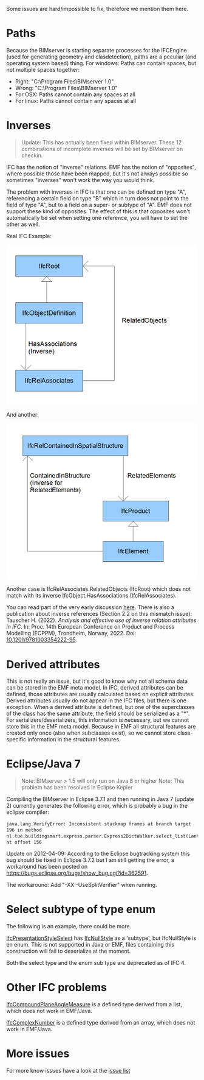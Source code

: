 Some issues are hard/impossible to fix, therefore we mention them here.

# Paths
Because the BIMserver is starting separate processes for the IFCEngine (used for generating geometry and clasdetection), paths are a peculiar (and operating system based) thing.
For windows:
Paths can contain spaces, but not multiple spaces together:
  * Right: "C:\Program Files\BIMserver 1.0"
  * Wrong: "C:\Program Files\BIMserver  1.0"
  * For OSX: Paths cannot contain any spaces at all
  * For linux: Paths cannot contain any spaces at all

# Inverses

> Update: This has actually been fixed within BIMserver. These 12 combinations of incomplete inverses will be set by BIMserver on checkin.

IFC has the notion of "inverse" relations. EMF has the notion of "opposites", where possible those have been mapped, but it's not always possible so sometimes "inverses" won't work the way you would think.

The problem with inverses in IFC is that one can be defined on type "A", referencing a certain field on type "B" which in turn does not point to the field of type "A", but to a field on a super- or subtype of "A". EMF does not support these kind of opposites. The effect of this is that opposites won't automatically be set when setting one reference, you will have to set the other as well.

Real IFC Example:

![Inverse](img/inverseproblem.png)

And another:

![Inverse2](img/inverses2.png)

Another case is IfcRelAssociates.RelatedObjects (IfcRoot) which does not match with its inverse IfcObject.HasAssociations (IfcRelAssociates).

You can read part of the very early discussion [here](https://github.com/opensourceBIM/BIMserver/issues/26). There is also a publication about inverse references (Section 2.2 on this mismatch issue): Tauscher H. (2022). _Analysis and effective use of inverse relation attributes in IFC_. In: Proc. 14th European Conference on Product and Process Modelling (ECPPM), Trondheim, Norway, 2022. Doi: [10.1201/9781003354222-95](https://doi.org/10.1201/9781003354222-95).


# Derived attributes

This is not really an issue, but it's good to know why not all schema data can be stored in the EMF meta model. In IFC, derived attributes can be defined, those attributes are usually calculated based on explicit attributes. Derived attributes usually do not appear in the IFC files, but there is one exception. When a derived attribute is defined, but one of the superclasses of the class has the same attribute, the field should be serialized as a "*". For serializers/deserializers, this information is necessary, but we cannot store this in the EMF meta model. Because in EMF all structural features are created only once (also when subclasses exist), so we cannot store class-specific information in the structural features.

# Eclipse/Java 7

> Note: BIMserver > 1.5 will only run on Java 8 or higher
> Note: This problem has been resolved in Eclipse Kepler

Compiling the BIMserver in Eclipse 3.7.1 and then running in Java 7 (update 2) currently generates the following error, which is probably a bug in the eclipse compiler:

```
java.lang.VerifyError: Inconsistent stackmap frames at branch target 196 in method nl.tue.buildingsmart.express.parser.Express2DictWalker.select_list(Lantlr/collections/AST;)Ljava/util/List; at offset 156
```

Update on 2012-04-09: According to the Eclipse bugtracking system this bug should be fixed in Eclipse 3.7.2 but I am still getting the error, a workaround has been posted on https://bugs.eclipse.org/bugs/show_bug.cgi?id=362591.

The workaround: Add "-XX:-UseSplitVerifier" when running.

# Select subtype of type enum

The following is an example, there could be more.

[IfcPresentationStyleSelect](https://standards.buildingsmart.org/IFC/RELEASE/IFC4/ADD2_TC1/HTML/link/ifcpresentationstyleselect.htm) has [IfcNullStyle](https://standards.buildingsmart.org/IFC/RELEASE/IFC4/ADD2_TC1/HTML/link/ifcnullstyle.htm) as a 'subtype', but IfcNullStyle is en enum. This is not supported in Java or EMF, files containing this construction will fail to deserialize at the moment.

Both the select type and the enum sub type are deprecated as of IFC 4.

# Other IFC problems

[IfcCompoundPlaneAngleMeasure](https://standards.buildingsmart.org/IFC/RELEASE/IFC4/ADD2_TC1/HTML/link/ifcpresentationstyleselect.htm) is a defined type derived from a list, which does not work in EMF/Java.

[IfcComplexNumber](https://standards.buildingsmart.org/IFC/RELEASE/IFC4/ADD2_TC1/HTML/link/ifccomplexnumber.htm) is a defined type derived from an array, which does not work in EMF/Java.


# More issues
For more know issues have a look at the [issue list](https://github.com/opensourceBIM/BIMserver/issues?state=open)

